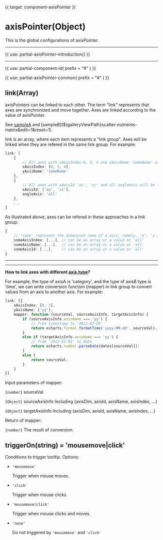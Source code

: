 
{{ target: component-axisPointer }}

# axisPointer(Object)

This is the global configurations of axisPointer.


---

{{ use: partial-axisPointer-introduction() }}

---

{{ use: partial-component-id(
    prefix = "#"
) }}

{{ use: partial-axisPointer-common(
    prefix = "#"
) }}

## link(Array)

axisPointers can be linked to each other. The term "link" represents that axes are synchronized and move together. Axes are linked according to the value of axisPointer.

See [sampleA](${galleryViewPath}candlestick-brush&edit=1&reset=1) and [sampleB](${galleryViewPath}scatter-nutrients-matrix&edit=1&reset=1).

link is an array, where each item represents a "link group". Axes will be linked when they are refered in the same link group. For example:

```ts
link: [
    {
        // All axes with xAxisIndex 0, 3, 4 and yAxisName 'sameName' will be linked.
        xAxisIndex: [0, 3, 4],
        yAxisName: 'someName'
    },
    {
        // All axes with xAxisId 'aa', 'cc' and all angleAxis will be linked.
        xAxisId: ['aa', 'cc'],
        angleAxis: 'all'
    },
    ...
]
```

As illustrated above, axes can be refered in these approaches in a link group:

```ts
{
    // 'some' represent the dimension name of a axis, namely, 'x', 'y', 'radius', 'angle', 'single'
    someAxisIndex: [...], // can be an array or a value or 'all'
    someAxisName: [...],  // can be an array or a value or 'all'
    someAxisId: [...],    // can be an array or a value or 'all'
}
```

---


---

**How to link axes with different [axis.type](~xAxis.type)?**

For example, the type of axisA is 'category', and the type of axisB type is 'time', we can write conversion function (mapper) in link group to convert values from an axis to another axis. For example:

```ts
link: [{
    xAxisIndex: [0, 1],
    yAxisName: ['yy'],
    mapper: function (sourceVal, sourceAxisInfo, targetAxisInfo) {
        if (sourceAxisInfo.axisName === 'yy') {
            // from timestamp to '2012-02-05'
            return echarts.format.formatTime('yyyy-MM-dd', sourceVal);
        }
        else if (targetAxisInfo.axisName === 'yy') {
            // from '2012-02-05' to date
            return echarts.number.parseDate(dates[sourceVal]);
        }
        else {
            return sourceVal;
        }
    }
}]
```

Input parameters of mapper:

`{number}` sourceVal

`{Object}` sourceAxisInfo Including {axisDim, axisId, axisName, axisIndex, ...}

`{Object}` targetAxisInfo Including {axisDim, axisId, axisName, axisIndex, ...}

Return of mapper:

`{number}` The result of conversion.

## triggerOn(string) = 'mousemove|click'

<ExampleUIControlEnum options="mousemove,click,none" />

Conditions to trigger tooltip. Options:

+ `'mousemove'`

    Trigger when mouse moves.

+ `'click'`

    Trigger when mouse clicks.

+ `'mousemove|click'`

    Trigger when mouse clicks and moves.

+ `'none'`

    Do not triggered by `'mousemove'` and `'click'`

